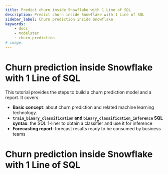 ```yaml
---
title: Predict churn inside Snowflake with 1 Line of SQL
description: Predict churn inside Snowflake with 1 Line of SQL
sidebar_label: Churn prediction inside Snowflake
keywords:
    - docs
    - modelstar
    - churn prediction
# image: 
---
```



# Churn prediction inside Snowflake with 1 Line of SQL

This tutorial provides the steps to build a churn prediction model and a report. It covers:

-   **Basic concept**: about churn prediction and related machine learning technology.
-   **`train_binary_classification` and `binary_classification_inference` SQL syntax**: the SQL 1-liner to obtain a classifier and use it for inference
-   **Forecasting report**: forecast results ready to be consumed by business teams



# Churn prediction inside Snowflake with 1 Line of SQL